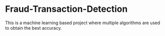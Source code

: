 # Fraud-Transaction-Detection
This is a machine learning based project where multiple algorithms are used to obtain the best accuracy.
